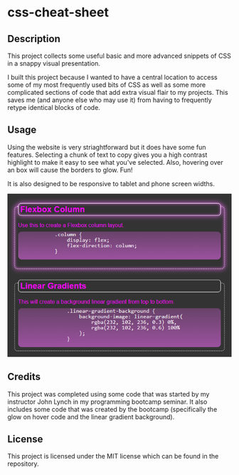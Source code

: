 # css-cheat-sheet

## Description

This project collects some useful basic and more advanced snippets of CSS in a snappy visual presentation.

I built this project because I wanted to have a central location to access some of my most frequently used bits of CSS as well as some more complicated sections of code that add extra visual flair to my projects. This saves me (and anyone else who may use it) from having to frequently retype identical blocks of code.


## Usage

Using the website is very striaghtforward but it does have some fun features. Selecting a chunk of text to copy gives you a high contrast highlight to make it easy to see what you've selected. Also, hovering over an box will cause the borders to glow. Fun! 

It is also designed to be responsive to tablet and phone screen widths. 

![This screenshot demonstrates both the selection highlight and the glow on hover features of the site](Assets/images/Screenshot1.png)


## Credits

This project was completed using some code that was started by my instructor John Lynch in my programming bootcamp seminar. It also includes some code that was created by the bootcamp (specifically the glow on hover code and the linear gradient background).

## License

This project is licensed under the MIT license which can be found in the repository.
